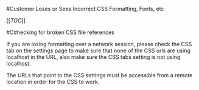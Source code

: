 #Customer Loses or Sees Incorrect CSS Formatting, Fonts, etc

[[_TOC_]]

#C#hecking for broken CSS file references

If you are losing formatting over a network session, please check the CSS tab on the settings page to make sure that none of the CSS urls are using localhost in the URL, also make sure the CSS tabs setting is not using localhost. 

The URLs that point to the CSS settings must be accessible from a remote location in order for the CSS to work.